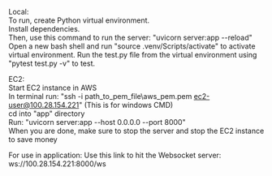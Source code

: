 Local:   
To run, create Python virtual environment.   
Install dependencies.  
Then, use this command to run the server: "uvicorn server:app --reload"   
Open a new bash shell and run "source .venv/Scripts/activate" to activate virtual environment.
Run the test.py file from the virtual environment using "pytest test.py -v" to test.  
  
EC2:  
Start EC2 instance in AWS  
In terminal run: "ssh -i path_to_pem_file\aws_pem.pem ec2-user@100.28.154.221" (This is for windows CMD)    
cd into "app" directory  
Run: "uvicorn server:app --host 0.0.0.0 --port 8000"  
When you are done, make sure to stop the server and stop the EC2 instance to save money  

For use in application:
Use this link to hit the Websocket server: ws://100.28.154.221:8000/ws   
